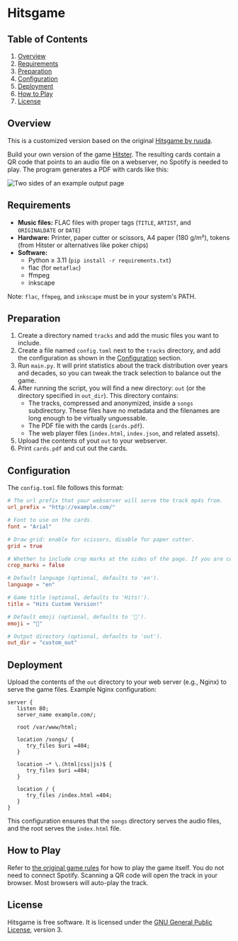 # Hitsgame

## Table of Contents
1. [Overview](#overview)
2. [Requirements](#requirements)
3. [Preparation](#preparation)
4. [Configuration](#configuration)
5. [Deployment](#deployment)
6. [How to Play](#how-to-play)
7. [License](#license)

## Overview

This is a customized version based on the original [Hitsgame by ruuda](https://github.com/ruuda/hitsgame).

Build your own version of the game [Hitster][hitster]. The resulting cards contain a QR code that points to an audio file on a webserver, no Spotify is needed to play. The program generates a PDF with cards like this:

![Two sides of an example output page](example.png)

## Requirements

- **Music files:** FLAC files with proper tags (`TITLE`, `ARTIST`, and `ORIGINALDATE` or `DATE`)
- **Hardware:** Printer, paper cutter or scissors, A4 paper (180 g/m²), tokens (from Hitster or alternatives like poker chips)
- **Software:**
  - Python ≥ 3.11 (`pip install -r requirements.txt`)
  - flac (for `metaflac`)
  - ffmpeg
  - inkscape

Note: `flac`, `ffmpeg`, and `inkscape` must be in your system's PATH.

## Preparation

1. Create a directory named `tracks` and add the music files you want to include.
2. Create a file named `config.toml` next to the `tracks` directory, and add the configuration as shown in the [Configuration](#configuration) section.
3. Run `main.py`. It will print statistics about the track distribution over years and decades, so you can tweak the track selection to balance out the game.
4. After running the script, you will find a new directory: `out` (or the directory specified in `out_dir`). This directory contains:
   - The tracks, compressed and anonymized, inside a `songs` subdirectory. These files have no metadata and the filenames are long enough to be virtually unguessable.
   - The PDF file with the cards (`cards.pdf`).
   - The web player files (`index.html`, `index.json`, and related assets).
5. Upload the contents of yout `out` to your webserver.
6. Print `cards.pdf` and cut out the cards.


## Configuration

The `config.toml` file follows this format:

```toml
# The url prefix that your webserver will serve the track mp4s from.
url_prefix = "http://example.com/"

# Font to use on the cards.
font = "Arial"

# Draw grid: enable for scissors, disable for paper cutter.
grid = true

# Whether to include crop marks at the sides of the page. If you are cutting with a paper cutter, you should enable this to know where to cut.
crop_marks = false

# Default language (optional, defaults to 'en').
language = "en"

# Game title (optional, defaults to 'Hits!').
title = "Hits Custom Version!"

# Default emoji (optional, defaults to '🎸').
emoji = "🎸"

# Output directory (optional, defaults to 'out').
out_dir = "custom_out"
```



## Deployment

Upload the contents of the `out` directory to your web server (e.g., Nginx) to serve the game files. Example Nginx configuration:

```nginx
server {
   listen 80;
   server_name example.com/;

   root /var/www/html;

   location /songs/ {
      try_files $uri =404;
   }

   location ~* \.(html|css|js)$ {
      try_files $uri =404;
   }

   location / {
      try_files /index.html =404;
   }
}
```

This configuration ensures that the `songs` directory serves the audio files, and the root serves the `index.html` file.


## How to Play

Refer to [the original game rules][howplay] for how to play the game itself. You do not need to connect Spotify. Scanning a QR code will open the track in your browser. Most browsers will auto-play the track.


## License

Hitsgame is free software. It is licensed under the [GNU General Public License][gplv3], version 3.

[gplv3]:   https://www.gnu.org/licenses/gpl-3.0.html
[hitster]: https://boardgamegeek.com/boardgame/318243/hitster
[howplay]: https://hitstergame.com/en-us/how-to-play-premium/
